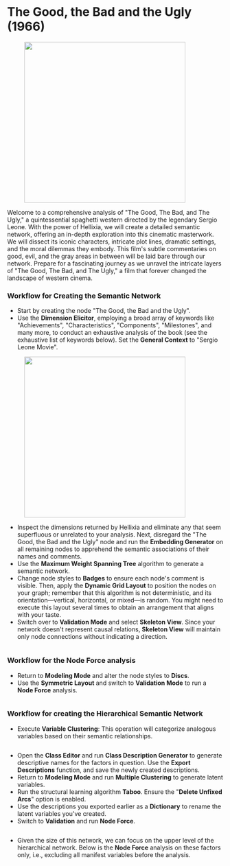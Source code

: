 # The Good, the Bad and the Ugly (1966)

<figure><img src="https://res.cloudinary.com/dvr3obmlj/image/upload/v1690883003/TGBU_dxckur.png" alt="" width="375"><figcaption></figcaption></figure>

Welcome to a comprehensive analysis of "The Good, The Bad, and The Ugly," a quintessential spaghetti western directed by the legendary Sergio Leone. With the power of Hellixia, we will create a detailed semantic network, offering an in-depth exploration into this cinematic masterwork. We will dissect its iconic characters, intricate plot lines, dramatic settings, and the moral dilemmas they embody. This film's subtle commentaries on good, evil, and the gray areas in between will be laid bare through our network. Prepare for a fascinating journey as we unravel the intricate layers of "The Good, The Bad, and The Ugly," a film that forever changed the landscape of western cinema.

### Workflow for Creating the Semantic Network

* Start by creating the node "The Good, the Bad and the Ugly". &#x20;
* Use the **Dimension Elicitor**, employing a broad array of keywords like "Achievements", "Characteristics", "Components", "Milestones", and many more, to conduct an exhaustive analysis of the book (see the exhaustive list of keywords below). Set the **General Context** to "Sergio Leone Movie".

<figure><img src="https://res.cloudinary.com/dvr3obmlj/image/upload/v1690823820/ApocalypseNowKW_adv3hp.png" alt="" width="375"><figcaption></figcaption></figure>

* Inspect the dimensions returned by Hellixia and eliminate any that seem superfluous or unrelated to your analysis. Next, disregard the "The Good, the Bad and the Ugly" node and run the **Embedding Generator** on all remaining nodes to apprehend the semantic associations of their names and comments.
* Use the **Maximum Weight Spanning Tree** algorithm to generate a semantic network.&#x20;
* Change node styles to **Badges** to ensure each node's comment is visible. Then, apply the **Dynamic Grid Layout** to position the nodes on your graph; remember that this algorithm is not deterministic, and its orientation—vertical, horizontal, or mixed—is random. You might need to execute this layout several times to obtain an arrangement that aligns with your taste.
* Switch over to **Validation Mode** and select **Skeleton View**. Since your network doesn't represent causal relations, **Skeleton View** will maintain only node connections without indicating a direction.

<div data-full-width="true">

<figure><img src="https://res.cloudinary.com/dvr3obmlj/image/upload/v1690881828/TGBU-Ctx-SN_qakeqx.svg" alt=""><figcaption></figcaption></figure>

</div>

### Workflow for the Node Force analysis

* Return to **Modeling Mode** and alter the node styles to **Discs**.&#x20;
* Use the **Symmetric Layout** and switch to **Validation Mode** to run a **Node Force** analysis.

<figure><img src="https://res.cloudinary.com/dvr3obmlj/image/upload/v1690881828/TGBU-Ctx-NF_dush6h.svg" alt=""><figcaption></figcaption></figure>

### Workflow for creating the Hierarchical Semantic Network

* Execute **Variable Clustering**: This operation will categorize analogous variables based on their semantic relationships.

<figure><img src="https://res.cloudinary.com/dvr3obmlj/image/upload/v1690881828/TGBU-Ctx-VC_vjxabt.svg" alt=""><figcaption></figcaption></figure>

* Open the **Class Editor** and run **Class Description Generator** to generate descriptive names for the factors in question. Use the **Export Descriptions** function, and save the newly created descriptions.
* Return to **Modeling Mode** and run **Multiple Clustering** to generate latent variables.&#x20;
* Run the structural learning algorithm **Taboo**. Ensure the "**Delete Unfixed Arcs**" option is enabled.
* Use the descriptions you exported earlier as a **Dictionary** to rename the latent variables you've created.
* Switch to **Validation** and run **Node Force**.

<figure><img src="https://res.cloudinary.com/dvr3obmlj/image/upload/v1690881828/TGBU-Ctx-HSN_s6d0ns.svg" alt=""><figcaption></figcaption></figure>

* Given the size of this network, we can focus on the upper level of the hierarchical network. Below is the **Node Force** analysis on these factors only, i.e., excluding all manifest variables before the analysis.&#x20;

<figure><img src="https://res.cloudinary.com/dvr3obmlj/image/upload/v1690881828/TGBU-Ctx-HSN-L1_obevoh.svg" alt=""><figcaption></figcaption></figure>
